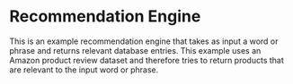 # Recommendation Engine

This is an example recommendation engine that takes as input a word or phrase and returns relevant database entries. This example uses an Amazon product review dataset and therefore tries to return products that are relevant to the input word or phrase.